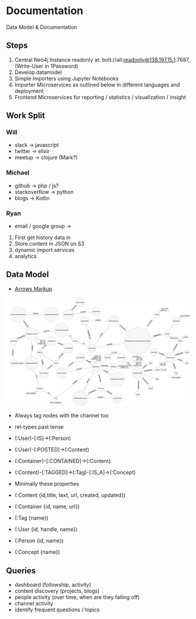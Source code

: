 # Documentation

Data Model &amp; Documentation

## Steps

1. Central Neo4j Instance readonly at: bolt://all:readonly@138.197.15.1:7687, (Write-User in 1Password)
2. Develop datamodel
3. Simple Importers using Jupyter Notebooks
4. Importer Microservices as outlined below in different languages and deployment
5. Frontend Microservices for reporting / statistics / visualization / insight

## Work Split

### Will

* slack -> javascript
* twitter -> elixir
* meetup -> clojure (Mark?)

### Michael

* github -> php / js?
* stackoverflow -> python
* blogs -> Kotlin

### Ryan

* email / google group -> 


1. First get history data in
2. Store content in JSON on S3
3. dynamic import services
4. analytics


## Data Model

* [Arrows Markup](https://raw.githubusercontent.com/community-graph/documentation/master/arrows-datamodel.html)

![](community_graph.png)

* Always tag nodes with the channel too
* rel-types past tense
* (:User)-[:IS]->(:Person)
* (:User)-[:POSTED]->(:Content)
* (:Container)-[:CONTAINED]->(:Content)
* (:Content)-[:TAGGED]->(:Tag)-[:IS_A]->(:Concept)

* Minimally these properties
* (:Content {id,title, text, url, created, updated})
* (:Container {id, name, url})
* (:Tag {name})
* (:User {id, handle, name})
* (:Person {id, name})
* (:Concept {name})

## Queries

* dashboard (followship, activity)
* content discovery (projects, blogs) 
* people activity (over time, when are they falling off)
* channel activity
* identify frequent questions / topics
